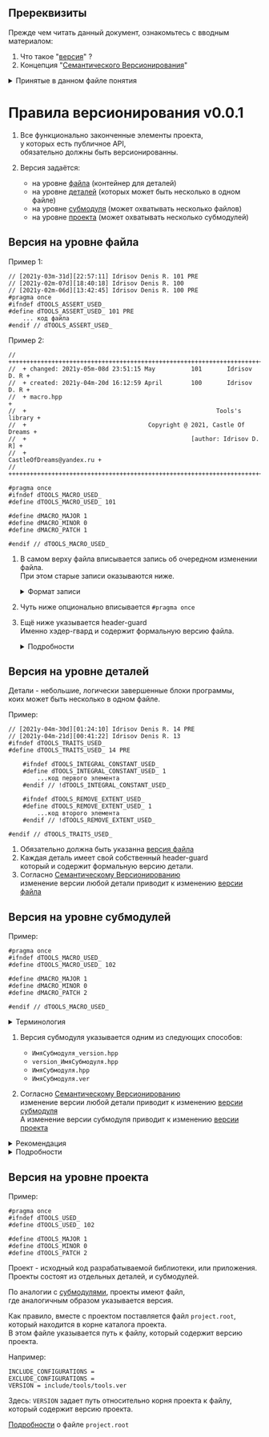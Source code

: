 
Пререквизиты  
------------  
Прежде чем читать данный документ, ознакомьтесь с вводным материалом:  
1) Что такое "[версия][VER]" ?  
2) Концепция "[Семантического Версионирования][SV]"  

<details>
<summary>Принятые в данном файле понятия</summary>

1) Деталь - небольшой, функционально законченный фрагмент программы.  
   Предназначен для многоразового использования в различных программах.  
   В одном файле может быть множество различных деталей.  

2) Субмодуль - крупный, функционально законченный фрагмент программы,  
   оформленный в виде одного или нескольких файлов.  
   Предназначен для мноразового переиспользования  
   в различных программах.  

3) Проект - исходный код разрабатываемой библиотеки, или приложения.  
   Проекты состоят из отдельных деталей, и субмодулей.  

</details>

[VER]: 010-version-format.md     "общие сведения"  
[SV]:  020-version-semantic.md   "семантическое версионирование"  

Правила версионирования v0.0.1  
==============================
1. Все функционально законченные элементы проекта,  
    у которых есть публичное API,  
   обязательно должны быть версионированны.  

2. Версия задаётся:  
   - на уровне [файла][VF] (контейнер для деталей)  
   - на уровне [деталей][VD] (которых может быть несколько в одном файле)  
   - на уровне [субмодуля][VS] (может охватывать несколько файлов)  
   - на уровне [проекта][VP] (может охватывать несколько субмодулей)  
   
[VF]: #Версия-на-уровне-файла       "правила версионирования файлов"     
[VD]: #Версия-на-уровне-деталей     "правила версионирования деталей"     
[VS]: #Версия-на-уровне-субмодулей  "правила версионирования субмодулей"     
[VP]: #Версия-на-уровне-проекта     "правила версионирования проекта"     

Версия на уровне файла  
---
Пример 1:  
   
```
// [2021y-03m-31d][22:57:11] Idrisov Denis R. 101 PRE   
// [2021y-02m-07d][18:40:18] Idrisov Denis R. 100
// [2021y-02m-06d][13:42:45] Idrisov Denis R. 100 PRE
#pragma once
#ifndef dTOOLS_ASSERT_USED_
#define dTOOLS_ASSERT_USED_ 101 PRE
    ... код файла
#endif // dTOOLS_ASSERT_USED_
```

Пример 2:  

```
//  +++++++++++++++++++++++++++++++++++++++++++++++++++++++++++++++++++++++
//  + changed: 2021y-05m-08d 23:51:15 May          101       Idrisov D. R +
//  + created: 2021y-04m-20d 16:12:59 April        100       Idrisov D. R +
//  + macro.hpp                                                           +
//  +                                                     Tools's library +
//  +                                  Copyright @ 2021, Castle Of Dreams +
//  +                                              [author: Idrisov D. R] +
//  +                                            CastleOfDreams@yandex.ru +
//  +++++++++++++++++++++++++++++++++++++++++++++++++++++++++++++++++++++++

#pragma once
#ifndef dTOOLS_MACRO_USED_
#define dTOOLS_MACRO_USED_ 101

#define dMACRO_MAJOR 1
#define dMACRO_MINOR 0
#define dMACRO_PATCH 1

#endif // dTOOLS_MACRO_USED_
```

1. В самом верху файла вписывается запись об очередном изменении файла.  
   При этом старые записи оказываются ниже.  

   <details>
   <summary>Формат записи</summary>

   Полная запись изменений включает в себя:  
   - дату изменения.  
   - время изменения.  
   - автора изменения.  
   - версию изменения.  

   <br/>
   
   Постфикс `PRE` означает,  
   что на тот момент версия файла была предварительной.  
   Предварительные версии задаются на этапе разработки.  

   Если постфикс `PRE` отсутствует, значит версия - релизная.  
   То есть, версия была выпущена в очередном релизе проекта.  

   Записи об изменениях предназначены для истории,  
   и оценки динамики изменений.  

   </details>

2. Чуть ниже опционально вписывается `#pragma once`

3. Ещё ниже указывается header-guard  
   Именно хэдер-гвард и содержит формальную версию файла.  

   <details>
   <summary>Подробности</summary>

   - Версия задается в виде макроса препроцессора  
     Что бы можно было проверять её на этапе препроцессирования.  

   <br/>

   Типичный формат версии: `major.minor.patch`,  
   только без точек, и каждый тэг состоит всего из одной цифры.  
   Если этого не достаточно, то можно использовать [альтернативные форматы][MV],  
   которые можно сравнивать времени препроцессирования.  

   </details>
   
   [MV]: https://github.com/Kartonagnick/tools-macro/blob/master/docs/code/macro/make_version.md     
         "субмодуль для работы с различными форматами версий"     


Версия на уровне деталей  
---
Детали - небольшие, логически завершенные блоки программы,  
коих может быть несколько в одном файле.  

Пример:  

```
// [2021y-04m-30d][01:24:10] Idrisov Denis R. 14 PRE
// [2021y-04m-21d][00:41:22] Idrisov Denis R. 13
#ifndef dTOOLS_TRAITS_USED_ 
#define dTOOLS_TRAITS_USED_ 14 PRE

    #ifndef dTOOLS_INTEGRAL_CONSTANT_USED_ 
    #define dTOOLS_INTEGRAL_CONSTANT_USED_ 1
        ...код первого элемента
    #endif // !dTOOLS_INTEGRAL_CONSTANT_USED_
    
    #ifndef dTOOLS_REMOVE_EXTENT_USED_ 
    #define dTOOLS_REMOVE_EXTENT_USED_ 1
        ...код второго элемента
    #endif // !dTOOLS_REMOVE_EXTENT_USED_
    
#endif // dTOOLS_TRAITS_USED_
```

1. Обязательно должна быть указанна [версия файла][VF]  
2. Каждая деталь имеет свой собственный header-guard  
   который и содержит формальную версию детали.  
3. Согласно [Семантическому Версионированию][SV]  
   изменение версии любой детали приводит к изменению [версии файла][VF]  

Версия на уровне субмодулей  
---

Пример:  

```
#pragma once
#ifndef dTOOLS_MACRO_USED_
#define dTOOLS_MACRO_USED_ 102

#define dMACRO_MAJOR 1
#define dMACRO_MINOR 0
#define dMACRO_PATCH 2

#endif // dTOOLS_MACRO_USED_
```

<details>
<summary>Терминология</summary>

Субмодуль - крупный, функционально законченный фрагмент программы.  
Как правило, располагается в своём отдельном каталоге.  
Может иметь подкаталоги, и состоять из множества файлов,  
которые в свою очередь могут содержать множество деталей.  

`WorkSpace настоятельно не рекомендует`  
Разрабатывать несколько субмодулей в рамках одного проекта.  

Субмодули лучше подключать к проекту уже в готовом виде.  
Путем копирования исходников, или подключая при помощи git.  
А вот разработку субмодулей лучше вести в своих отдельных репозиториях.  
Такая мера с одной стороны упрощает ведение истории главного проекта,  
а с другой - позволяет сохранить детализацию изменений в субмодуле.  

</details>

1. Версия субмодуля указывается одним из следующих способов:  
   - `ИмяСубмодуля_version.hpp`  
   - `version_ИмяСубмодуля.hpp`  
   - `ИмяСубмодуля.hpp`  
   - `ИмяСубмодуля.ver`  
  
2. Cогласно [Семантическому Версионированию][SV]  
   изменение версии любой детали приводит к изменению [версии субмодуля][VS]  
   А изменение версии субмодуля приводит к изменению [версии проекта][VP]  

<details>
<summary>Рекомендация</summary>

WorkSpace рекомендует указывать версию в отдельном файле: `ИмяСубмодуля.ver`  
При таком варианте сразу видно название субмодуля,   
и сразу понятно где можно подсмотреть номер версии.    

WorkSpace не рекомендует файл: `ИмяСубмодуля.hpp`  
Этот файл, как правило, содержит множество различного кода.  
Поэтому указывать версию в этом файле не всегда бывает целесообразно.  

</details>


<details>
<summary>Подробности</summary>

Обратите внимание:  
Здесь так же, действуют правила версионнирования [файла][VF]  
То есть, версия указывается в header-guard.  
Но помимо этого, версия так же указывается в виде 3х отдельных элеметов:  
  - `ИмяСубмодуля_MAJOR`, `ИмяСубмодуля_MINOR`, `ИмяСубмодуля_PATCH`  

Три отдельных элемента нужны,  
что бы различные инструменты смогли извлекать информацию  
в автоматическом режиме.  

Например, bat_engine определяет версию проекта,  
выполняя поиск по маскам:  
 - `*_MAJOR`, `*_MINOR`, `*_PATCH`  

Примерно аналогичным образом,  
build_info определяет версию субмодуля,  
и печатает её в лог компиляции.  

</details>


Версия на уровне проекта  
---
Пример:  

```
#pragma once
#ifndef dTOOLS_USED_
#define dTOOLS_USED_ 102

#define dTOOLS_MAJOR 1
#define dTOOLS_MINOR 0
#define dTOOLS_PATCH 2
```

Проект - исходный код разрабатываемой библиотеки, или приложения.  
Проекты состоят из отдельных деталей, и субмодулей.  

По аналогии с [субмодулями][VS], проекты имеют файл,  
где аналогичным образом указывается версия.  

Как правило, вместе с проектом поставляется файл `project.root`,  
который находится в корне каталога проекта.  
В этом файле указывается путь к файлу, 
который содержит версию проекта.  

Например:  
```
INCLUDE_CONFIGURATIONS =
EXCLUDE_CONFIGURATIONS = 
VERSION = include/tools/tools.ver
```

Здесь: `VERSION` задает путь относительно корня проекта к файлу,  
который содержит версию проекта.  

[Подробности][PR] о файле `project.root`

[PR]:  https://github.com/Kartonagnick/bat_engine-windows/blob/master/docs/public/005-project_root.md 
       "семантическое версионирование"  
